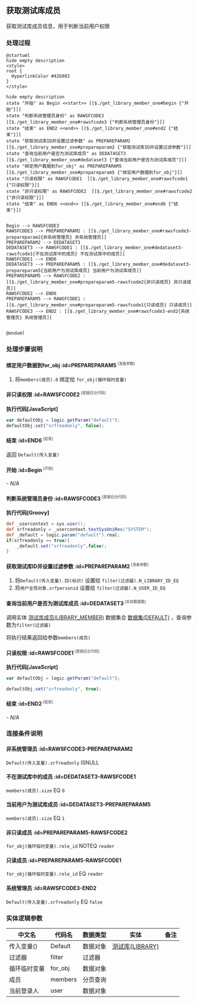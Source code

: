 ## 获取测试库成员 <!-- {docsify-ignore-all} -->

   获取测试库成员信息，用于判断当前用户权限

### 处理过程

```plantuml
@startuml
hide empty description
<style>
root {
  HyperlinkColor #42b983
}
</style>

hide empty description
state "开始" as Begin <<start>> [[$./get_library_member_one#begin {"开始"}]]
state "判断系统管理员身份" as RAWSFCODE3  [[$./get_library_member_one#rawsfcode3 {"判断系统管理员身份"}]]
state "结束" as END2 <<end>> [[$./get_library_member_one#end2 {"结束"}]]
state "获取测试库ID并设置过滤参数" as PREPAREPARAM2  [[$./get_library_member_one#prepareparam2 {"获取测试库ID并设置过滤参数"}]]
state "查询当前用户是否为测试库成员" as DEDATASET3  [[$./get_library_member_one#dedataset3 {"查询当前用户是否为测试库成员"}]]
state "绑定用户数据到for_obj" as PREPAREPARAM5  [[$./get_library_member_one#prepareparam5 {"绑定用户数据到for_obj"}]]
state "只读权限" as RAWSFCODE1  [[$./get_library_member_one#rawsfcode1 {"只读权限"}]]
state "非只读权限" as RAWSFCODE2  [[$./get_library_member_one#rawsfcode2 {"非只读权限"}]]
state "结束" as END6 <<end>> [[$./get_library_member_one#end6 {"结束"}]]


Begin --> RAWSFCODE3
RAWSFCODE3 --> PREPAREPARAM2 : [[$./get_library_member_one#rawsfcode3-prepareparam2{非系统管理员} 非系统管理员]]
PREPAREPARAM2 --> DEDATASET3
DEDATASET3 --> RAWSFCODE1 : [[$./get_library_member_one#dedataset3-rawsfcode1{不在测试库中的成员} 不在测试库中的成员]]
RAWSFCODE1 --> END6
DEDATASET3 --> PREPAREPARAM5 : [[$./get_library_member_one#dedataset3-prepareparam5{当前用户为测试库成员} 当前用户为测试库成员]]
PREPAREPARAM5 --> RAWSFCODE2 : [[$./get_library_member_one#prepareparam5-rawsfcode2{非只读成员} 非只读成员]]
RAWSFCODE2 --> END6
PREPAREPARAM5 --> RAWSFCODE1 : [[$./get_library_member_one#prepareparam5-rawsfcode1{只读成员} 只读成员]]
RAWSFCODE3 --> END2 : [[$./get_library_member_one#rawsfcode3-end2{系统管理员} 系统管理员]]


@enduml
```


### 处理步骤说明

#### 绑定用户数据到for_obj :id=PREPAREPARAM5<sup class="footnote-symbol"> <font color=gray size=1>[准备参数]</font></sup>



1. 将`members(成员).0` 绑定给  `for_obj(循环临时变量)`

#### 非只读权限 :id=RAWSFCODE2<sup class="footnote-symbol"> <font color=gray size=1>[直接后台代码]</font></sup>



<p class="panel-title"><b>执行代码[JavaScript]</b></p>

```javascript
var defaultObj = logic.getParam("default");
defaultObj.set("srfreadonly", false);
```

#### 结束 :id=END6<sup class="footnote-symbol"> <font color=gray size=1>[结束]</font></sup>



返回 `Default(传入变量)`

#### 开始 :id=Begin<sup class="footnote-symbol"> <font color=gray size=1>[开始]</font></sup>



*- N/A*
#### 判断系统管理员身份 :id=RAWSFCODE3<sup class="footnote-symbol"> <font color=gray size=1>[直接后台代码]</font></sup>



<p class="panel-title"><b>执行代码[Groovy]</b></p>

```groovy
def _usercontext = sys.user();
def srfreadonly = _usercontext.testSysUniRes("SYSTEM");
def _default = logic.param("default").real;
if(srfreadonly == true){
    _default.set("srfreadonly",false);
}
```

#### 获取测试库ID并设置过滤参数 :id=PREPAREPARAM2<sup class="footnote-symbol"> <font color=gray size=1>[准备参数]</font></sup>



1. 将`Default(传入变量).ID(标识)` 设置给  `filter(过滤器).N_LIBRARY_ID_EQ`
2. 将`用户全局对象.srfpersonid` 设置给  `filter(过滤器).N_USER_ID_EQ`

#### 查询当前用户是否为测试库成员 :id=DEDATASET3<sup class="footnote-symbol"> <font color=gray size=1>[实体数据集]</font></sup>



调用实体 [测试库成员(LIBRARY_MEMBER)](module/TestMgmt/library_member.md) 数据集合 [数据集(DEFAULT)](module/TestMgmt/library_member#数据集合) ，查询参数为`filter(过滤器)`

将执行结果返回给参数`members(成员)`

#### 只读权限 :id=RAWSFCODE1<sup class="footnote-symbol"> <font color=gray size=1>[直接后台代码]</font></sup>



<p class="panel-title"><b>执行代码[JavaScript]</b></p>

```javascript
var defaultObj = logic.getParam("default");

defaultObj.set("srfreadonly", true);
```

#### 结束 :id=END2<sup class="footnote-symbol"> <font color=gray size=1>[结束]</font></sup>



*- N/A*


### 连接条件说明
#### 非系统管理员 :id=RAWSFCODE3-PREPAREPARAM2

`Default(传入变量).srfreadonly` ISNULL
#### 不在测试库中的成员 :id=DEDATASET3-RAWSFCODE1

`members(成员).size` EQ `0`
#### 当前用户为测试库成员 :id=DEDATASET3-PREPAREPARAM5

`members(成员).size` EQ `1`
#### 非只读成员 :id=PREPAREPARAM5-RAWSFCODE2

`for_obj(循环临时变量).role_id` NOTEQ `reader`
#### 只读成员 :id=PREPAREPARAM5-RAWSFCODE1

`for_obj(循环临时变量).role_id` EQ `reader`
#### 系统管理员 :id=RAWSFCODE3-END2

`Default(传入变量).srfreadonly` EQ `false`


### 实体逻辑参数

|    中文名   |    代码名    |  数据类型    |  实体   |备注 |
| --------| --------| -------- | -------- | --------   |
|传入变量(<i class="fa fa-check"/></i>)|Default|数据对象|[测试库(LIBRARY)](module/TestMgmt/library.md)||
|过滤器|filter|过滤器|||
|循环临时变量|for_obj|数据对象|||
|成员|members|分页查询|||
|当前登录人|user|数据对象|||
